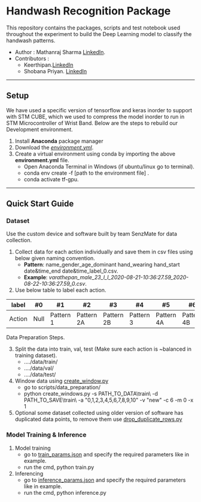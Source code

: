 # Handwash Recognition Package

This repository contains the packages, scripts and test notebook used throughout the experiment to build the Deep Learning model to classify the handwash patterns. 

* Author : Mathanraj Sharma [LinkedIn](https://www.linkedin.com/in/mathanraj-sharma/).
* Contributors : 
    * Keerthipan.[LinkedIn](https://www.linkedin.com/in/keerththipan-anantharajah-283945166/)
    * Shobana Priyan. [LinkedIn](https://www.linkedin.com/in/shobanapriyan-chandrasekaran-862010185/)
---

## Setup

We have used a specific version of tensorflow and keras inorder to support with STM CUBE, which we used to compress the model inorder to run in STM Microcontroller of Wrist Band. 
Below are the steps to rebuild our Development environment.

1. Install **Anaconda** package manager
2. Download the [*environment.yml*](https://bitbucket.org/senzanalytics/handwash_recognition/src/master/environment.yml).
3. Create a virtual environment using conda by importing the above **environment.yml** file.
    * Open Anaconda Terminal in Windows (if ubuntu/linux go to terminal).
    * conda env create -f [path to the environment file] .
    * conda activate tf-gpu.

---

## Quick Start Guide

### Dataset
Use the custom device and software built by team SenzMate for data collection.

1. Collect data for each action individually and save them in csv files using below given naming convention. 
    * **Pattern**: name_gender_age_dominant hand_wearing hand_start date&time_end date&time_label_0.csv.
    * **Example**: *varathepan_male_23_l_l_2020-08-21-10:36:27.59_2020-08-22-10:36:27.59_0.csv*.
2. Use below table to label each action.
    
| label |  #0  |    #1     |     #2     |     #3     |    #4     |     #5     |     #6     |     #7     |     #8     |     #9     |    #10    |    #11    |
|------ | ---- | --------- | ---------- |----------- |---------- |----------- |----------- |----------- |----------- |----------- |-----------|-----------|
|Action | Null | Pattern 1 | Pattern 2A | Pattern 2B | Pattern 3 | Pattern 4A | Pattern 4B | Pattern 5A | Pattern 5B | Pattern 6A | Pattern 6B| Full HW   |			 


Data Preparation Steps.

3. Split the data into train, val, test (Make sure each action is ~balanced in training dataset).
    * ..../data/train/
    * ..../data/val/
    * ..../data/test/
4. Window data using [create_window.py](https://bitbucket.org/senzanalytics/handwash_recognition/src/master/scripts/data_preparation/create_windows.py)
    * go to scripts/data_preparation/
    * python create_windows.py -s PATH_TO_DATA\train\ -d PATH_TO_SAVE\train\ -a "0,1,2,3,4,5,6,7,8,9,10" -v "new" -c 6 -m 0 -x 1
5. Optional some dataset collected using older version of software has duplicated data points, to remove them use [drop_duplicate_rows.py](https://bitbucket.org/senzanalytics/handwash_recognition/src/master/scripts/data_preparation/drop_duplicate_rows.py)

### Model Training & Inference
1. Model training
    * go to [train_params.json](https://bitbucket.org/senzanalytics/handwash_recognition/src/master/scripts/train_params.json) and specify the required parameters like in example. 
    * run the cmd, python train.py
2. Inferencing 
    * go to [inference_params.json](https://bitbucket.org/senzanalytics/handwash_recognition/src/master/scripts/inference_params.json) and specify the required parameters like in example.
    * run the cmd, python inference.py

